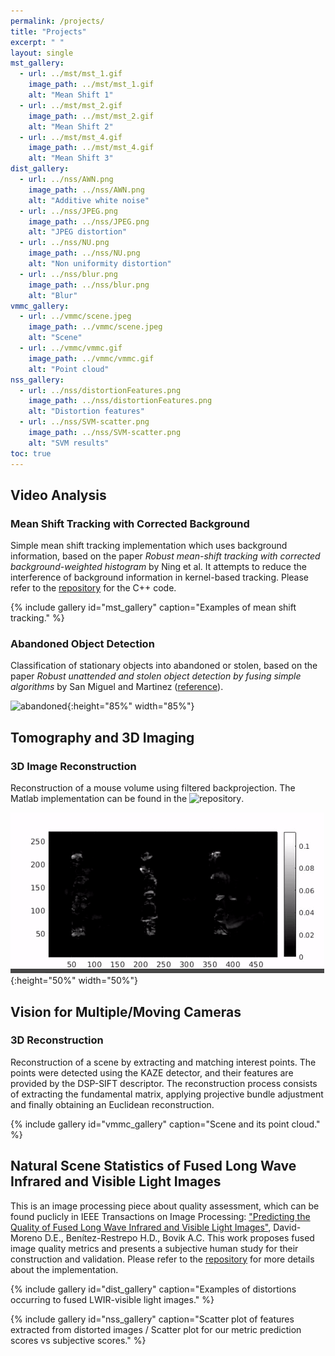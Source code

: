 ```yaml
---
permalink: /projects/
title: "Projects"
excerpt: " "
layout: single
mst_gallery:
  - url: ../mst/mst_1.gif
    image_path: ../mst/mst_1.gif
    alt: "Mean Shift 1"
  - url: ../mst/mst_2.gif
    image_path: ../mst/mst_2.gif
    alt: "Mean Shift 2"
  - url: ../mst/mst_4.gif
    image_path: ../mst/mst_4.gif
    alt: "Mean Shift 3"
dist_gallery:
  - url: ../nss/AWN.png
    image_path: ../nss/AWN.png
    alt: "Additive white noise"
  - url: ../nss/JPEG.png
    image_path: ../nss/JPEG.png
    alt: "JPEG distortion"
  - url: ../nss/NU.png
    image_path: ../nss/NU.png
    alt: "Non uniformity distortion"
  - url: ../nss/blur.png
    image_path: ../nss/blur.png
    alt: "Blur"
vmmc_gallery:
  - url: ../vmmc/scene.jpeg
    image_path: ../vmmc/scene.jpeg
    alt: "Scene"
  - url: ../vmmc/vmmc.gif
    image_path: ../vmmc/vmmc.gif
    alt: "Point cloud"
nss_gallery:
  - url: ../nss/distortionFeatures.png
    image_path: ../nss/distortionFeatures.png
    alt: "Distortion features"
  - url: ../nss/SVM-scatter.png
    image_path: ../nss/SVM-scatter.png
    alt: "SVM results"
toc: true
---
```


## Video Analysis

### Mean Shift Tracking with Corrected Background

Simple mean shift tracking implementation which uses background information, based on the paper _Robust mean-shift tracking with corrected
background-weighted histogram_ by Ning et al. It attempts to reduce the interference of background information in kernel-based tracking. Please refer to the [repository](https://github.com/ujemd/MeanShiftTracking-CBWH) for the C++ code.

{% include gallery id="mst_gallery" caption="Examples of mean shift tracking." %}

### Abandoned Object Detection

Classification of stationary objects into abandoned or stolen, based on the paper _Robust unattended and stolen object detection by fusing simple algorithms_ by San Miguel and Martinez ([reference](https://ieeexplore.ieee.org/document/4730375)).

![abandoned](../mst/abandoned.gif){:height="85%" width="85%"}

## Tomography and 3D Imaging

### 3D Image Reconstruction

Reconstruction of a mouse volume using filtered backprojection. The Matlab implementation can be found in the ![repository](https://github.com/ujemd/3DFilteredBackProjection).

![mouse](../tibs/mouse.gif){:height="50%" width="50%"}

## Vision for Multiple/Moving Cameras

### 3D Reconstruction

Reconstruction of a scene by extracting and matching interest points. The points were detected using the KAZE detector, and
their features are provided by the DSP-SIFT descriptor. The reconstruction process consists of extracting the fundamental matrix, applying projective bundle adjustment and finally obtaining an Euclidean reconstruction.

{% include gallery id="vmmc_gallery" caption="Scene and its point cloud." %}

## Natural Scene Statistics of Fused Long Wave Infrared and Visible Light Images

This is an image processing piece about quality assessment, which can be found puclicly in IEEE Transactions on Image Processing: ["Predicting the Quality of Fused Long Wave Infrared and Visible Light Images"](http://ieeexplore.ieee.org/document/7904687/), David-Moreno D.E., Benítez-Restrepo H.D., Bovik A.C. This work proposes fused image quality metrics and presents a subjective human study for their construction and validation. Please refer to the [repository](https://github.com/ujemd/NSS-of-LWIR-and-Vissible-Images) for more details about the implementation.

{% include gallery id="dist_gallery" caption="Examples of distortions occurring to fused LWIR-visible light images." %}

{% include gallery id="nss_gallery" caption="Scatter plot of features extracted from distorted images / Scatter plot for our metric prediction scores vs subjective scores." %}
